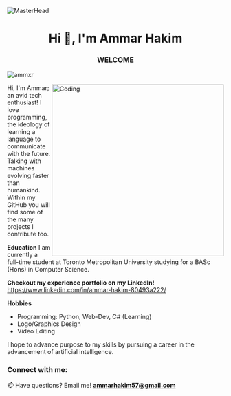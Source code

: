![MasterHead](https://i.ibb.co/x84MVhh/githubMD.jpg)
<h1 align="center">Hi 👋, I'm Ammar Hakim </h1>
<h3 align="center">WELCOME</h3>

<p align="left"> <img src="https://komarev.com/ghpvc/?username=ammxr&label=Profile%20views&color=819fc9&style=flat-square" alt="ammxr" /> </p>
<img align="right" alt="Coding" width="400" src="https://i.ibb.co/bsXNwwj/mdPic.jpg">
Hi, I'm Ammar; an avid tech enthusiast! I love programming, the ideology of learning a language to communicate with the future. Talking with machines evolving faster than humankind. Within my GitHub you will find some of the many projects I contribute too.  
  
**Education**
I am currently a full-time student at Toronto Metropolitan University studying for a BASc (Hons) in Computer Science.

**Checkout my experience portfolio on my LinkedIn!**
https://www.linkedin.com/in/ammar-hakim-80493a222/

**Hobbies**
- Programming: Python, Web-Dev, C# (Learning)
- Logo/Graphics Design
- Video Editing 

I hope to advance purpose to my skills by pursuing a career in the advancement of artificial intelligence. 




<h3 align="left">Connect with me:</h3>
<p align="left">

📫 Have questions? Email me! **ammarhakim57@gmail.com**
